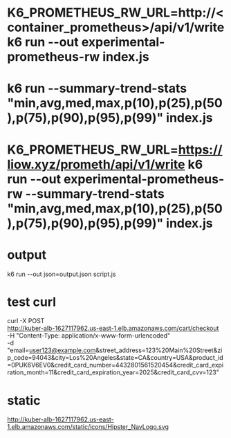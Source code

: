 # K6_PROMETHEUS_RW_URL=http://<container_prometheus>/api/v1/write k6 run --out experimental-prometheus-rw index.js

# k6 run --summary-trend-stats "min,avg,med,max,p(10),p(25),p(50),p(75),p(90),p(95),p(99)" index.js 

# K6_PROMETHEUS_RW_URL=https://liow.xyz/prometh/api/v1/write k6 run --out experimental-prometheus-rw --summary-trend-stats "min,avg,med,max,p(10),p(25),p(50),p(75),p(90),p(95),p(99)" index.js

# output
k6 run --out json=output.json script.js

# test curl
curl -X POST \
  http://kuber-alb-1627117962.us-east-1.elb.amazonaws.com/cart/checkout \
  -H "Content-Type: application/x-www-form-urlencoded" \
  -d "email=user123@example.com&street_address=123%20Main%20Street&zip_code=94043&city=Los%20Angeles&state=CA&country=USA&product_id=0PUK6V6EV0&credit_card_number=4432801561520454&credit_card_expiration_month=11&credit_card_expiration_year=2025&credit_card_cvv=123"


# static 
  http://kuber-alb-1627117962.us-east-1.elb.amazonaws.com/static/icons/Hipster_NavLogo.svg